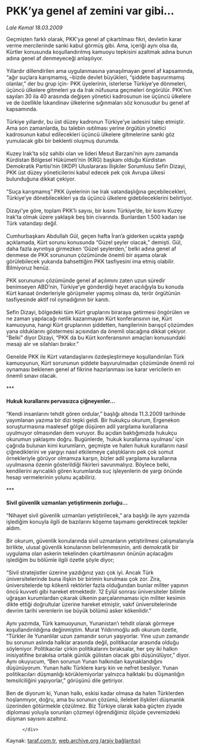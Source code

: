 # PKK’ya genel af zemini var gibi...

*Lale Kemal 18.03.2009*

<div class="yazi">Geçmişten farklı olarak, PKK’ya genel af çıkartılması fikri, devletin karar verme mercilerinde sanki kabul görmüş gibi. Ama, içeriği aynı olsa da, Kürtler konusunda koşullandırılmış kamuoyu tepkisini azaltmak adına bunun adına genel af denmeyeceği anlaşılıyor. <br/><br/>Yıllardır dillendirilen ama uygulanmasına yanaşılmayan genel af kapsamında, “ağır suçlara karışmamış, –bizde devlet büyükleri, “şiddete başvurmamış olanlar,” der bu grup için- PKK üyelerinin, isterlerse Türkiye’ye dönmeleri, üçüncü ülkelere gitmeleri ya da Irak nüfusuna geçmeleri öngörülür. PKK’nın sayıları 30 ila 40 arasında değişen yönetici kadrosunun ise üçüncü ülkelere ve de özellikle İskandinav ülkelerine sığınmaları söz konusudur bu genel af kapsamında. <br/><br/>Türkiye yıllardır, bu üst düzey kadronun Türkiye’ye iadesini talep etmiştir. Ama son zamanlarda, bu talebin ısıtılması yerine örgütün yönetici kadrosunun kabul edilecekleri üçüncü ülkelere gitmelerine sanki göz yumulacak gibi bir beklenti oluşmuş durumda. <br/><br/>Kuzey Irak’ta söz sahibi olan ve lideri Mesut Barzani’nin aynı zamanda Kürdistan Bölgesel Hükümeti’nin (KRG) başkanı olduğu Kürdistan Demokratik Partisi’nin (IKDP) Uluslararası İlişkiler Sorumlusu Sefin Dizayi, PKK üst düzey yöneticilerini kabul edecek pek çok Avrupa ülkesi bulunduğuna dikkat çekiyor. <br/><br/>“Suça karışmamış” PKK üyelerinin ise Irak vatandaşlığına geçebilecekleri, Türkiye’ye dönebilecekleri ya da üçüncü ülkelere gidebileceklerini belirtiyor. <br/><br/>Dizayi’ye göre, toplam PKK’lı sayısı, bir kısmı Türkiye’de, bir kısmı Kuzey Irak’ta olmak üzere yaklaşık beş bin civarında. Bunlardan 1.500 kadarı ise Türk vatandaşı değil. <br/><br/>Cumhurbaşkanı Abdullah Gül, geçen hafta İran’a giderken uçakta yaptığı açıklamada, Kürt sorunu konusunda “Güzel şeyler olacak,” demişti. Gül, daha fazla ayrıntıya girmezken ‘Güzel şeylerden,’ belki adına genel af denmese de PKK sorununun çözümünde önemli bir aşama olarak görülebilecek yukarıda bahsettiğim PKK tasfiyesini ima etmiş olabilir. Bilmiyoruz henüz. <br/><br/>PKK sorununun çözümünde genel af açılımını zaten uzun süredir benimseyen ABD’nin, Türkiye’ye gönderdiği heyet aracılığıyla bu konuda Kürt kanaat önderleriyle görüşmeler yapmış olması da, terör örgütünün tasfiyesinde aktif rol oynadığının bir kanıtı. <br/><br/>Sefin Dizayi, bölgedeki tüm Kürt gruplarını biraraya getirmesi öngörülen ve ne zaman yapılacağı netlik kazanmayan Kürt konferansının ise, Kürt kamuoyuna, hangi Kürt gruplarının şiddetten, hangilerinin barışçıl çözümden yana olduklarını göstermesi açısından da önemli olacağına dikkat çekiyor. “Belki” diyor Dizayi, “PKK da bu Kürt konferansının amaçları konusundaki mesajı alır ve silahları bırakır.” <br/><br/>Genelde PKK ile Kürt vatandaşlarını özdeşleştirmeye koşullandırılan Türk kamuoyunun, Kürt sorununun şiddete başvurulmadan çözümünde önemli rol oynaması beklenen genel af fikrine hazırlanması ise karar vericilerin en önemli sınavı olacak. <br/><br/>***<b> <br/><br/>Hukuk kurallarını pervasızca çiğneyenler...</b> <br/><br/>“Kendi insanlarını tehdit gören ordular,” başlığı altında 11.3.2009 tarihinde yayımlanan yazıma bir dizi tepki geldi. Bir hukukçu okurum, Ergenekon soruşturmasına maalesef gölge düşüren adil yargılama kurallarına uyulmuyor olmasından dem vuruyor. Bu açıdan baktığımızda hukukçu okurumun yaklaşımı doğru. Bugünlerde, ‘hukuk kurallarına uyulması’ için çağrıda bulunan kimi kurumların, geçmişte ve halen hukuk kurallarını nasıl çiğnediklerini ve yargıyı nasıl etkilemeye çalıştıklarını pek çok somut örnekleriyle görüyor olmamıza karşın, bizler adil yargılama kurallarına uyulmasına özenin gösterildiği fikirleri savunmalıyız. Böylece belki, kendilerini ayrıcalıklı gören kurumlarda suç işleyenlerin de yargı önünde hesap vermelerinin yolunu açabiliriz. <br/><br/>*** <b><br/><br/>Sivil güvenlik uzmanları yetiştirmenin zorluğu...</b> <br/><br/>“Nihayet sivil güvenlik uzmanları yetiştirilecek,” ara başlığı ile aynı yazımda işlediğim konuyla ilgili de bazılarını köşeme taşımamı gerektirecek tepkiler aldım. <br/><br/>Bir okurum, güvenlik konularında sivil uzmanların yetiştirilmesi çalışmalarıyla birlikte, ulusal güvenlik konularının belirlenmesinin, anti demokratik bir uygulama olan askerin tekelinden çıkartılmasının önünün açılacağını işlediğim bu bölümle ilgili özetle şöyle diyor; <br/><br/>“Sivil stratejistler üzerine yazdığınız yazı çok iyi. Ancak Türk üniversitelerinde buna ilişkin bir birimin kurulması çok zor. Zira, üniversitelerde tıp kökenli rektörler fazla olduğundan bunlar militer yapının öncü kuvveti gibi hareket etmektedir. 12 Eylül sonrası üniversiteler bilimle uğraşan kurumlardan çıkarak ülkenin parçalanmaması için militer kesimin dikte ettiği doğrultular üzerine hareket etmiştir, vakıf üniversitelerinde devrim tarihi verenlerin ise büyük bölümü asker kökenlidir.” <br/><br/>Aynı yazımda, Türk kamuoyunun, Yunanistan’ı tehdit olarak görmeye koşullandırıldığına değinmiştim. Murat Yıldırımoğlu adlı okurum özetle, “Türkler ile Yunanlılar uzun zamandır sorun yaşıyorlar. Yine uzun zamandır bu sorunun aslında halklar arasında değil, politikacılar arasında olduğu söyleniyor. Politikacılar çirkin politikalarını bıraksalar, her şey iki halkın inisiyatifine bırakılsa ortalık günlük gülistan olacak gibi düşünülüyor,” diyor. Aynı okuyucum, “Ben sorunun Yunan halkından kaynaklandığını düşünüyorum. Yunan halkı Türklere karşı kin ve nefret besliyor. Yunan politikacıları düşmanlığı körüklemiyorlar yalnızca halktaki bu düşmanlığın temsilciliğini yapıyorlar,” görüşünü dile getiriyor. <br/><br/>Ben de diyorum ki, Yunan halkı, eskisi kadar olmasa da halen Türklerden hoşlanmıyor, doğru, ama bu sorunun çözümü, ilelebet ilişkileri düşmanlık üzerinden götürmekle çözülmez. Biz Türkiye olarak kaba güçten ziyade diplomasi yoluyla sorunları çözmeyi öğrendiğimiz ölçüde çevremizdeki düşman sayısını azaltırız.
                                    
          
          
          
          </div>

Kaynak: [taraf.com.tr](http://www.taraf.com.tr/lale-kemal/makale-pkkya-genel-af-zemini-var-gibi.htm), [web.archive.org (arşiv bağlantısı)](http://web.archive.org/web/20130815102154/http://www.taraf.com.tr/lale-kemal/makale-pkkya-genel-af-zemini-var-gibi.htm)

